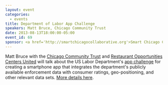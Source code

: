 ```yaml
---
layout: event
categories: 
  - events
title: Department of Labor App Challenge
speakers: Matt Bruce, Chicago Community Trust
date: 2013-08-13T18:00:00-05:00
event_id: 69
sponsor: <a href='http://smartchicagocollaborative.org'>Smart Chicago Collaborative</a>
---
```


<p>Matt Bruce with the <a href='http://cct.org'>Chicago Community Trust</a> and <a href='http://rocunited.org/'>Restaurant Opportunities Centers United</a> will talk about the US Labor Department's <a href='http://fairlabor.challengepost.com/'>app challenge</a> for creating a smartphone app that integrates the department's publicly available enforcement data with consumer ratings, geo-positioning, and other relevant data sets. <a href='http://www.smartchicagocollaborative.org/chicago-developers-us-department-of-labor-launches-smartphone-app-contest-around-fair-labor/'>More details here</a>.</p>
